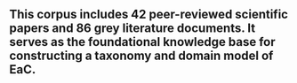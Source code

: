 ## This corpus includes 42 peer-reviewed scientific papers and 86 grey literature documents. It serves as the foundational knowledge base for constructing a taxonomy and domain model of EaC.
